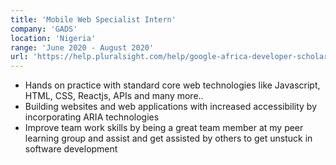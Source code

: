 ```yaml
---
title: 'Mobile Web Specialist Intern'
company: 'GADS'
location: 'Nigeria'
range: 'June 2020 - August 2020'
url: 'https://help.pluralsight.com/help/google-africa-developer-scholarship-2020'
---
```




- Hands on practice with standard core web technologies like Javascript, HTML, CSS, Reactjs, APIs and many more..
- Building websites and web applications with increased accessibility by incorporating ARIA technologies
- Improve team work skills by being a great team member at my peer learning group and assist and get assisted by others to get unstuck in software development
